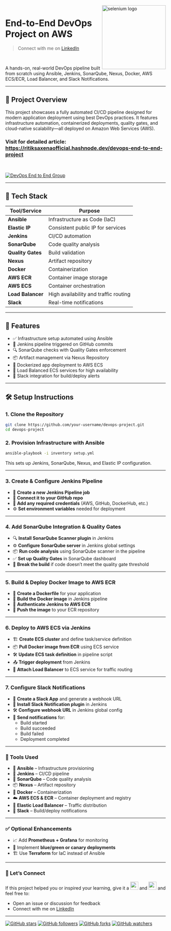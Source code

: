 <img alt="selenium logo" src="https://github.com/user-attachments/assets/25ff1e56-118a-4a6b-a6ef-d2ee115854e1" align="right" style: height=200 width=200 />


# End-to-End DevOps Project on AWS
> Connect with me on <a href='https://www.linkedin.com/in/ritik-saxena'>LinkedIn</a>

<br>

A hands-on, real-world DevOps pipeline built from scratch using Ansible, Jenkins, SonarQube, Nexus, Docker, AWS ECS/ECR, Load Balancer, and Slack Notifications.

---

## 📌 Project Overview

This project showcases a fully automated CI/CD pipeline designed for modern application deployment using best DevOps practices. It features infrastructure automation, containerized deployments, quality gates, and cloud-native scalability—all deployed on Amazon Web Services (AWS).

### Visit for detailed article: https://ritiksaxenaofficial.hashnode.dev/devops-end-to-end-project 

<br>

[![DevOps End to End Group](https://github.com/user-attachments/assets/b9804b90-b52a-4f05-9c65-b92e949f983e)](https://ritiksaxenaofficial.hashnode.dev/devops-end-to-end-project)


---

## 🚀 Tech Stack

| Tool/Service     | Purpose                                 |
|------------------|-----------------------------------------|
| **Ansible**       | Infrastructure as Code (IaC)            |
| **Elastic IP**    | Consistent public IP for services       |
| **Jenkins**       | CI/CD automation                        |
| **SonarQube**     | Code quality analysis                   |
| **Quality Gates** | Build validation                        |
| **Nexus**         | Artifact repository                     |
| **Docker**        | Containerization                        |
| **AWS ECR**       | Container image storage                 |
| **AWS ECS**       | Container orchestration                 |
| **Load Balancer** | High availability and traffic routing   |
| **Slack**         | Real-time notifications                 |

---

## 🔧 Features

- ✅ Infrastructure setup automated using Ansible
- 🧪 Jenkins pipeline triggered on GitHub commits
- 🔍 SonarQube checks with Quality Gates enforcement
- 📦 Artifact management via Nexus Repository
- 🐳 Dockerized app deployment to AWS ECS
- 🔁 Load Balanced ECS services for high availability
- 🔔 Slack integration for build/deploy alerts

---

## 🛠️ Setup Instructions

### 1. Clone the Repository

```bash
git clone https://github.com/your-username/devops-project.git
cd devops-project
```

### 2. Provision Infrastructure with Ansible

```bash
ansible-playbook -i inventory setup.yml
```
This sets up Jenkins, SonarQube, Nexus, and Elastic IP configuration.

---

### 3. Create & Configure Jenkins Pipeline

- 🔧 **Create a new Jenkins Pipeline job**
- 🔗 **Connect it to your GitHub repo**
- 🔑 **Add any required credentials** (AWS, GitHub, DockerHub, etc.)
- ⚙️ **Set environment variables** needed for deployment
---

### 4. Add SonarQube Integration & Quality Gates

- 🔍 **Install SonarQube Scanner plugin** in Jenkins
- ⚙️ **Configure SonarQube server** in Jenkins global settings
- 📦 **Run code analysis** using SonarQube scanner in the pipeline
- ✅ **Set up Quality Gates** in SonarQube dashboard
- 🚫 **Break the build** if code doesn’t meet the quality gate threshold

---

### 5. Build & Deploy Docker Image to AWS ECR

- 🐳 **Create a Dockerfile** for your application
- 🔨 **Build the Docker image** in Jenkins pipeline
- 🔐 **Authenticate Jenkins to AWS ECR**
- 🚀 **Push the image** to your ECR repository

---

### 6. Deploy to AWS ECS via Jenkins

- 🏗️ **Create ECS cluster** and define task/service definition
- 📦 **Pull Docker image from ECR** using ECS service
- 🛠️ **Update ECS task definition** in pipeline script
- 📤 **Trigger deployment** from Jenkins
- 🔁 **Attach Load Balancer** to ECS service for traffic routing

---

### 7. Configure Slack Notifications

- 💬 **Create a Slack App** and generate a webhook URL
- 🔌 **Install Slack Notification plugin** in Jenkins
- 🛠️ **Configure webhook URL** in Jenkins global config
- 🔔 **Send notifications** for:
  - Build started
  - Build succeeded
  - Build failed
  - Deployment completed

---

### 📌 Tools Used

- 🧰 **Ansible** – Infrastructure provisioning
- 🔧 **Jenkins** – CI/CD pipeline
- 🧪 **SonarQube** – Code quality analysis
- 📦 **Nexus** – Artifact repository
- 🐳 **Docker** – Containerization
- ☁️ **AWS ECS & ECR** – Container deployment and registry
- 🔗 **Elastic Load Balancer** – Traffic distribution
- 💬 **Slack** – Build/deploy notifications

---

### ✅ Optional Enhancements

- 📈 Add **Prometheus + Grafana** for monitoring
- 🔄 Implement **blue/green or canary deployments**
- 🏗️ Use **Terraform** for IaC instead of Ansible

---

### 🤝 Let’s Connect

If this project helped you or inspired your learning, give it a <img src="https://user-images.githubusercontent.com/62079355/200077014-f3e95bba-57a6-4c7a-b26a-212bf18e5162.png" width=25 height=25> and <img src="https://user-images.githubusercontent.com/62079355/220893415-ea2015e9-6df6-4de2-ab66-041a3f890be2.png" width=25 height=25> and feel free to:

- Open an issue or discussion for feedback
- Connect with me on [LinkedIn](https://www.linkedin.com/in/ritik-saxena/)

---
[![GitHub stars](https://img.shields.io/github/stars/Ritik-Saxena/selenium-pom-junit?style=social)](https://github.com/Ritik-Saxena/selenium-pom-junit)
[![GitHub followers](https://img.shields.io/github/followers/Ritik-Saxena?style=social)](https://github.com/Ritik-Saxena?tab=followers)
[![GitHub forks](https://img.shields.io/github/forks/Ritik-Saxena/selenium-pom-junit?style=social)](https://github.com/Ritik-Saxena/selenium-pom-junit)
[![GitHub watchers](https://img.shields.io/github/watchers/Ritik-Saxena/selenium-pom-junit?style=social)](https://github.com/Ritik-Saxena/selenium-pom-junit)



